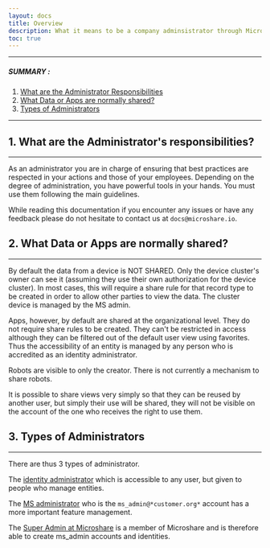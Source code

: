 ```yaml
---
layout: docs
title: Overview
description: What it means to be a company adminsistrator through Microshare
toc: true
---
```


---------------------------------------

##### SUMMARY : 

1. [What are the Administrator Responsibilities](./#1-what-are-the-administrators-responsibilities)
2. [What Data or Apps are normally shared?](./#2-what-data-or-apps-are-normally-shared)
3. [Types of Administrators](./#3-types-of-administrators)

---------------------------------------


## 1. What are the Administrator's responsibilities?
---------------------------------------

As an administrator you are in charge of ensuring that best practices are respected in your actions and those of your employees. 
Depending on the degree of administration, you have powerful tools in your hands. You must use them following the main guidelines.

While reading this documentation if you encounter any issues or have any feedback please do not hesitate to contact us at `docs@microshare.io`. 


## 2. What Data or Apps are normally shared?
---------------------------------------

By default the data from a device is NOT SHARED. Only the device cluster's owner can see it (assuming they use their own authorization for the device cluster). In most cases, this will require a share rule for that record type to be created in order to allow other parties to view the data. The cluster device is managed by the MS admin.

Apps, however, by default are shared at the organizational level. They do not require share rules to be created. They can't be restricted in access although they can be filtered out of the default user view using favorites. Thus the accessibility of an entity is managed by any person who is accredited as an identity administrator.

Robots are visible to only the creator. There is not currently a mechanism to share robots. 

It is possible to share views very simply so that they can be reused by another user, but simply their use will be shared, they will not be visible on the account of the one who receives the right to use them. 


## 3. Types of Administrators
---------------------------------------

There are thus 3 types of administrator. 

The [identity administrator](../identity-admin) which is accessible to any user, but given to people who manage entities. 

The [MS administrator](../ms-admin) who is the `ms_admin@*customer.org*` account has a more important feature management.

The [Super Admin at Microshare](../super-admin) is a member of Microshare and is therefore able to create ms_admin accounts and identities. 


